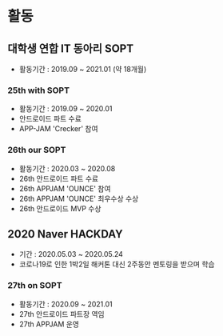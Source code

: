 # 활동

## 대학생 연합 IT 동아리 **SOPT**
- 활동기간 : 2019.09 ~ 2021.01 (약 18개월)

### 25th with SOPT
- 활동기간 : 2019.09 ~ 2020.01
- 안드로이드 파트 수료
- APP-JAM 'Crecker' 참여

### 26th our SOPT
- 활동기간 : 2020.03 ~ 2020.08
- 26th 안드로이드 파트 수료
- 26th APPJAM 'OUNCE' 참여
- 26th APPJAM 'OUNCE' 최우수상 수상
- 26th 안드로이드 MVP 수상

## 2020 Naver HACKDAY
- 기간 : 2020.05.03 ~ 2020.05.24
- 코로나19로 인한 1박2일 해커톤 대신 2주동안 멘토링을 받으며 학습

### 27th on SOPT
- 활동기간 : 2020.09 ~ 2021.01
- 27th 안드로이드 파트장 역임
- 27th APPJAM 운영